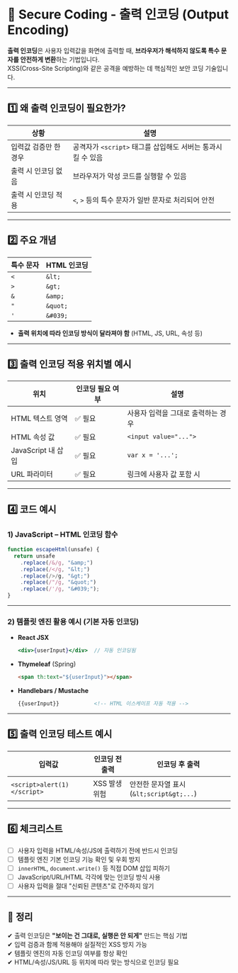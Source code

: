 # 🔐 Secure Coding - 출력 인코딩 (Output Encoding)

**출력 인코딩**은 사용자 입력값을 화면에 출력할 때, **브라우저가 해석하지 않도록 특수 문자를 안전하게 변환**하는 기법입니다.  
XSS(Cross-Site Scripting)와 같은 공격을 예방하는 데 핵심적인 보안 코딩 기술입니다.

---

## 1️⃣ 왜 출력 인코딩이 필요한가?

| 상황 | 설명 |
|------|------|
| 입력값 검증만 한 경우 | 공격자가 `<script>` 태그를 삽입해도 서버는 통과시킬 수 있음 |
| 출력 시 인코딩 없음 | 브라우저가 악성 코드를 실행할 수 있음 |
| 출력 시 인코딩 적용 | `<`, `>` 등의 특수 문자가 일반 문자로 처리되어 안전 |

---

## 2️⃣ 주요 개념

| 특수 문자 | HTML 인코딩 |
|-----------|--------------|
| `<`       | `&lt;`       |
| `>`       | `&gt;`       |
| `&`       | `&amp;`      |
| `"`       | `&quot;`     |
| `'`       | `&#039;`     |

- **출력 위치에 따라 인코딩 방식이 달라져야 함** (HTML, JS, URL, 속성 등)

---

## 3️⃣ 출력 인코딩 적용 위치별 예시

| 위치 | 인코딩 필요 여부 | 설명 |
|------|------------------|------|
| HTML 텍스트 영역 | ✅ 필요 | 사용자 입력을 그대로 출력하는 경우 |
| HTML 속성 값 | ✅ 필요 | `<input value="...">` |
| JavaScript 내 삽입 | ✅ 필요 | `var x = '...';` |
| URL 파라미터 | ✅ 필요 | 링크에 사용자 값 포함 시 |

---

## 4️⃣ 코드 예시

### 1) JavaScript – HTML 인코딩 함수

```js
function escapeHtml(unsafe) {
  return unsafe
    .replace(/&/g, "&amp;")
    .replace(/</g, "&lt;")
    .replace(/>/g, "&gt;")
    .replace(/"/g, "&quot;")
    .replace(/'/g, "&#039;");
}
```

---

### 2) 템플릿 엔진 활용 예시 (기본 자동 인코딩)

- **React JSX**  
  ```jsx
  <div>{userInput}</div>  // 자동 인코딩됨
  ```

- **Thymeleaf** (Spring)  
  ```html
  <span th:text="${userInput}"></span>
  ```

- **Handlebars / Mustache**  
  ```html
  {{userInput}}           <!-- HTML 이스케이프 자동 적용 -->
  ```

---

## 5️⃣ 출력 인코딩 테스트 예시

| 입력값 | 인코딩 전 출력 | 인코딩 후 출력 |
|--------|----------------|----------------|
| `<script>alert(1)</script>` | XSS 발생 위험 | 안전한 문자열 표시 (`&lt;script&gt;...`) |

---

## 6️⃣ 체크리스트

- [ ] 사용자 입력을 HTML/속성/JS에 출력하기 전에 반드시 인코딩
- [ ] 템플릿 엔진 기본 인코딩 기능 확인 및 우회 방지
- [ ] `innerHTML`, `document.write()` 등 직접 DOM 삽입 피하기
- [ ] JavaScript/URL/HTML 각각에 맞는 인코딩 방식 사용
- [ ] 사용자 입력을 절대 "신뢰된 콘텐츠"로 간주하지 않기

---

## 🎯 정리

✔ 출력 인코딩은 **"보이는 건 그대로, 실행은 안 되게"** 만드는 핵심 기법  
✔ 입력 검증과 함께 적용해야 실질적인 XSS 방지 가능  
✔ 템플릿 엔진의 자동 인코딩 여부를 항상 확인  
✔ HTML/속성/JS/URL 등 위치에 따라 맞는 방식으로 인코딩 필요
